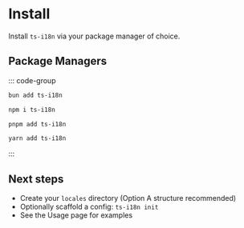 # Install

Install `ts-i18n` via your package manager of choice.

## Package Managers

::: code-group

```sh [bun]
bun add ts-i18n
```

```sh [npm]
npm i ts-i18n
```

```sh [pnpm]
pnpm add ts-i18n
```

```sh [yarn]
yarn add ts-i18n
```

:::

## Next steps

- Create your `locales` directory (Option A structure recommended)
- Optionally scaffold a config: `ts-i18n init`
- See the Usage page for examples
